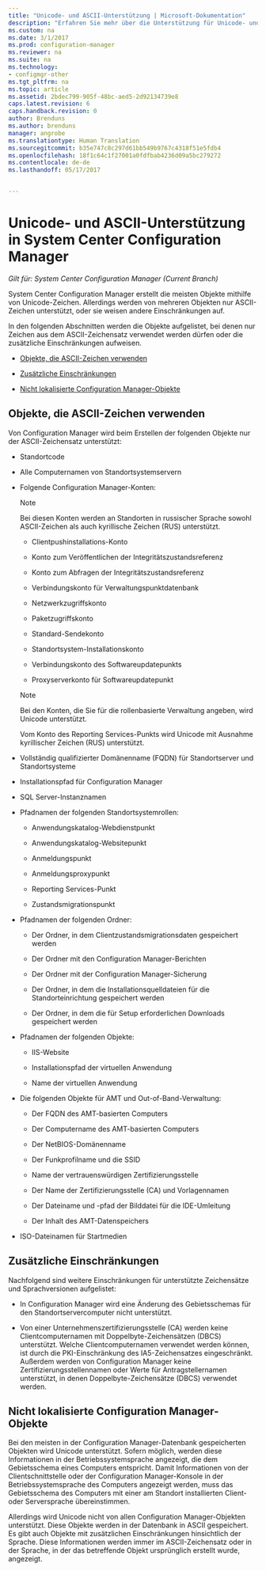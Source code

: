 ```yaml
---
title: "Unicode- und ASCII-Unterstützung | Microsoft-Dokumentation"
description: "Erfahren Sie mehr über die Unterstützung für Unicode- und ASCII-Zeichen in System Center Configuration Manager-Objekten."
ms.custom: na
ms.date: 3/1/2017
ms.prod: configuration-manager
ms.reviewer: na
ms.suite: na
ms.technology:
- configmgr-other
ms.tgt_pltfrm: na
ms.topic: article
ms.assetid: 2bdec799-905f-48bc-aed5-2d92134739e8
caps.latest.revision: 6
caps.handback.revision: 0
author: Brenduns
ms.author: brenduns
manager: angrobe
ms.translationtype: Human Translation
ms.sourcegitcommit: b35e747c8c297d61bb549b9767c4318f51e5fdb4
ms.openlocfilehash: 18f1c64c1f27001a0fdfbab4236d09a5bc279272
ms.contentlocale: de-de
ms.lasthandoff: 05/17/2017


---
```

# <a name="unicode-and-ascii-support-in-system-center-configuration-manager"></a>Unicode- und ASCII-Unterstützung in System Center Configuration Manager

*Gilt für: System Center Configuration Manager (Current Branch)*

System Center Configuration Manager erstellt die meisten Objekte mithilfe von Unicode-Zeichen. Allerdings werden von mehreren Objekten nur ASCII-Zeichen unterstützt, oder sie weisen andere Einschränkungen auf.  

 In den folgenden Abschnitten werden die Objekte aufgelistet, bei denen nur Zeichen aus dem ASCII-Zeichensatz verwendet werden dürfen oder die zusätzliche Einschränkungen aufweisen.  

-   [Objekte, die ASCII-Zeichen verwenden](#BKMK_ASCIIchar)  

-   [Zusätzliche Einschränkungen](#BKMK_OtherCharLimitations)  

-   [Nicht lokalisierte Configuration Manager-Objekte](#BKMK_LangNonLocalize)  

##  <a name="BKMK_ASCIIchar"></a> Objekte, die ASCII-Zeichen verwenden  
 Von Configuration Manager wird beim Erstellen der folgenden Objekte nur der ASCII-Zeichensatz unterstützt:  

-   Standortcode  

-   Alle Computernamen von Standortsystemservern  

-   Folgende Configuration Manager-Konten:  

    > [!NOTE]  
    >  Bei diesen Konten werden an Standorten in russischer Sprache sowohl ASCII-Zeichen als auch kyrillische Zeichen (RUS) unterstützt.  

    -   Clientpushinstallations-Konto  

    -   Konto zum Veröffentlichen der Integritätszustandsreferenz  

    -   Konto zum Abfragen der Integritätszustandsreferenz  

    -   Verbindungskonto für Verwaltungspunktdatenbank  

    -   Netzwerkzugriffskonto  

    -   Paketzugriffskonto  

    -   Standard-Sendekonto  

    -   Standortsystem-Installationskonto  

    -   Verbindungskonto des Softwareupdatepunkts  

    -   Proxyserverkonto für Softwareupdatepunkt  

    > [!NOTE]  
    >  Bei den Konten, die Sie für die rollenbasierte Verwaltung angeben, wird Unicode unterstützt.  
    >   
    >  Vom Konto des Reporting Services-Punkts wird Unicode mit Ausnahme kyrillischer Zeichen (RUS) unterstützt.  

-   Vollständig qualifizierter Domänenname (FQDN) für Standortserver und Standortsysteme  

-   Installationspfad für Configuration Manager  

-   SQL Server-Instanznamen  

-   Pfadnamen der folgenden Standortsystemrollen:  

    -   Anwendungskatalog-Webdienstpunkt  

    -   Anwendungskatalog-Websitepunkt  

    -   Anmeldungspunkt  

    -   Anmeldungsproxypunkt  

    -   Reporting Services-Punkt  

    -   Zustandsmigrationspunkt  

-   Pfadnamen der folgenden Ordner:  

    -   Der Ordner, in dem Clientzustandsmigrationsdaten gespeichert werden  

    -   Der Ordner mit den Configuration Manager-Berichten  

    -   Der Ordner mit der Configuration Manager-Sicherung  

    -   Der Ordner, in dem die Installationsquelldateien für die Standorteinrichtung gespeichert werden  

    -   Der Ordner, in dem die für Setup erforderlichen Downloads gespeichert werden  

-   Pfadnamen der folgenden Objekte:  

    -   IIS-Website  

    -   Installationspfad der virtuellen Anwendung  

    -   Name der virtuellen Anwendung  

-   Die folgenden Objekte für AMT und Out-of-Band-Verwaltung:  

    -   Der FQDN des AMT-basierten Computers  

    -   Der Computername des AMT-basierten Computers  

    -   Der NetBIOS-Domänenname  

    -   Der Funkprofilname und die SSID  

    -   Name der vertrauenswürdigen Zertifizierungsstelle  

    -   Der Name der Zertifizierungsstelle (CA) und Vorlagennamen  

    -   Der Dateiname und -pfad der Bilddatei für die IDE-Umleitung  

    -   Der Inhalt des AMT-Datenspeichers  

-   ISO-Dateinamen für Startmedien  

##  <a name="BKMK_OtherCharLimitations"></a> Zusätzliche Einschränkungen  
 Nachfolgend sind weitere Einschränkungen für unterstützte Zeichensätze und Sprachversionen aufgelistet:  

-   In Configuration Manager wird eine Änderung des Gebietsschemas für den Standortservercomputer nicht unterstützt.  

-   Von einer Unternehmenszertifizierungsstelle (CA) werden keine Clientcomputernamen mit Doppelbyte-Zeichensätzen (DBCS) unterstützt. Welche Clientcomputernamen verwendet werden können, ist durch die PKI-Einschränkung des IA5-Zeichensatzes eingeschränkt. Außerdem werden von Configuration Manager keine Zertifizierungsstellennamen oder Werte für Antragstellernamen unterstützt, in denen Doppelbyte-Zeichensätze (DBCS) verwendet werden.  

##  <a name="BKMK_LangNonLocalize"></a> Nicht lokalisierte Configuration Manager-Objekte  
 Bei den meisten in der Configuration Manager-Datenbank gespeicherten Objekten wird Unicode unterstützt. Sofern möglich, werden diese Informationen in der Betriebssystemsprache angezeigt, die dem Gebietsschema eines Computers entspricht. Damit Informationen von der Clientschnittstelle oder der Configuration Manager-Konsole in der Betriebssystemsprache des Computers angezeigt werden, muss das Gebietsschema des Computers mit einer am Standort installierten Client- oder Serversprache übereinstimmen.  

 Allerdings wird Unicode nicht von allen Configuration Manager-Objekten unterstützt. Diese Objekte werden in der Datenbank in ASCII gespeichert. Es gibt auch Objekte mit zusätzlichen Einschränkungen hinsichtlich der Sprache. Diese Informationen werden immer im ASCII-Zeichensatz oder in der Sprache, in der das betreffende Objekt ursprünglich erstellt wurde, angezeigt.  

